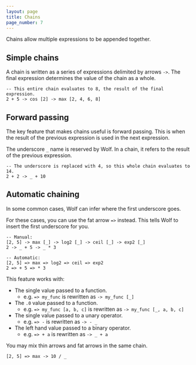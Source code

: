 ```yaml
---
layout: page
title: Chains
page_number: 7
---
```


Chains allow multiple expressions to be appended together.

## Simple chains

A chain is written as a series of expressions delimited by arrows `->`.
The final expression determines the value of the chain as a whole.

<!--wolf-->
```
-- This entire chain evaluates to 8, the result of the final expression.
2 + 5 -> cos [2] -> max [2, 4, 6, 8]
```

## Forward passing

The key feature that makes chains useful is forward passing. 
This is when the result of the previous expression is used in the next expression.

The underscore `_` name is reserved by Wolf. 
In a chain, it refers to the result of the previous expression.

<!--wolf-->
```
-- The underscore is replaced with 4, so this whole chain evaluates to 14.
2 + 2 -> _ + 10
```

## Automatic chaining

In some common cases, Wolf can infer where the first underscore goes.

For these cases, you can use the fat arrow `=>` instead. 
This tells Wolf to insert the first underscore for you.

<!--wolf-->
```
-- Manual:
[2, 5] -> max [_] -> log2 [_] -> ceil [_] -> exp2 [_]
2 -> _ + 5 -> _ * 3

-- Automatic:
[2, 5] => max => log2 => ceil => exp2
2 => + 5 => * 3
```

This feature works with:

- The single value passed to a function.
    - e.g. `=> my_func` is rewritten as `-> my_func [_]`
- The `.0` value passed to a function.
	- e.g. `=> my_func [a, b, c]` is rewritten as `-> my_func [_, a, b, c]`
- The single value passed to a unary operator.
	- e.g. `=> -` is rewritten as `-> - _`
- The left hand value passed to a binary operator.
	- e.g. `=> + a` is rewritten as `-> _ + a`

You may mix thin arrows and fat arrows in the same chain.

<!--wolf-->
```
[2, 5] => max -> 10 / _
```
